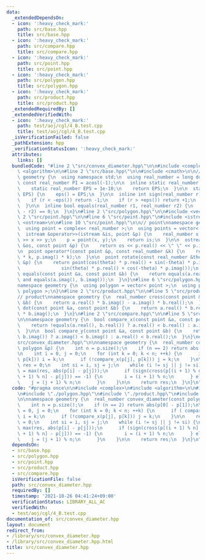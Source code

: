 ```yaml
---
data:
  _extendedDependsOn:
  - icon: ':heavy_check_mark:'
    path: src/base.hpp
    title: src/base.hpp
  - icon: ':heavy_check_mark:'
    path: src/compare.hpp
    title: src/compare.hpp
  - icon: ':heavy_check_mark:'
    path: src/point.hpp
    title: src/point.hpp
  - icon: ':heavy_check_mark:'
    path: src/polygon.hpp
    title: src/polygon.hpp
  - icon: ':heavy_check_mark:'
    path: src/product.hpp
    title: src/product.hpp
  _extendedRequiredBy: []
  _extendedVerifiedWith:
  - icon: ':heavy_check_mark:'
    path: test/aoj/cgl/4_B.test.cpp
    title: test/aoj/cgl/4_B.test.cpp
  _isVerificationFailed: false
  _pathExtension: hpp
  _verificationStatusIcon: ':heavy_check_mark:'
  attributes:
    links: []
  bundledCode: "#line 2 \"src/convex_diameter.hpp\"\n\n#include <complex>\n#include\
    \ <algorithm>\n\n#line 2 \"src/base.hpp\"\n\n#include <cmath>\n\n// base\nnamespace\
    \ geometry {\n  using namespace std;\n  using real_number = long double;\n\n \
    \ const real_number PI = acosl(-1);\n\n  inline static real_number &eps() {\n\
    \    static real_number EPS = 1e-10;\n    return EPS;\n  }\n\n  static void set_eps(real_number\
    \ EPS) {\n    eps() = EPS;\n  }\n\n  inline int sign(real_number r) {\n    set_eps(1e-10);\n\
    \    if (r < -eps()) return -1;\n    if (r > +eps()) return +1;\n    return 0;\n\
    \  }\n\n  inline bool equals(real_number r1, real_number r2) {\n    return sign(r1\
    \ - r2) == 0;\n  }\n}\n#line 2 \"src/polygon.hpp\"\n\n#include <vector>\n\n#line\
    \ 2 \"src/point.hpp\"\n\n#line 6 \"src/point.hpp\"\n#include <istream>\n#include\
    \ <ostream>\n\n#line 10 \"src/point.hpp\"\n\n// point\nnamespace geometry {\n\
    \  using point = complex< real_number >;\n  using points = vector< point >;\n\n\
    \  istream &operator>>(istream &is, point &p) {\n    real_number x, y;\n    is\
    \ >> x >> y;\n    p = point(x, y);\n    return is;\n  }\n\n  ostream &operator<<(ostream\
    \ &os, const point &p) {\n    return os << p.real() << \" \" << p.imag();\n  }\n\
    \n  point operator*(const point &p, const real_number &k) {\n    return point(p.real()\
    \ * k, p.imag() * k);\n  }\n\n  point rotate(const real_number &theta, const point\
    \ &p) {\n    return point(cos(theta) * p.real() + sin(-theta) * p.imag(),\n  \
    \               sin(theta) * p.real() + cos(-theta) * p.imag());\n  }\n\n  bool\
    \ equals(const point &a, const point &b) {\n    return equals(a.real(), b.real())\
    \ and equals(a.imag(), b.imag());\n  }\n}\n#line 6 \"src/polygon.hpp\"\n\n// polygon\n\
    namespace geometry {\n  using polygon = vector< point >;\n  using polygons = vector<\
    \ polygon >;\n}\n#line 2 \"src/product.hpp\"\n\n#line 5 \"src/product.hpp\"\n\n\
    // product\nnamespace geometry {\n  real_number cross(const point &a, const point\
    \ &b) {\n    return a.real() * b.imag() - a.imag() * b.real();\n  }\n\n  real_number\
    \ dot(const point &a, const point &b) {\n    return a.real() * b.real() + a.imag()\
    \ * b.imag();\n  }\n}\n#line 2 \"src/compare.hpp\"\n\n#line 5 \"src/compare.hpp\"\
    \n\nnamespace geometry {\n  bool compare_x(const point &a, const point &b) {\n\
    \    return !equals(a.real(), b.real()) ? a.real() < b.real() : a.imag() < b.imag();\n\
    \  }\n\n  bool compare_y(const point &a, const point &b) {\n    return !equals(a.imag(),\
    \ b.imag()) ? a.imag() < b.imag() : a.real() < b.real();\n  }\n}\n#line 10 \"\
    src/convex_diameter.hpp\"\n\nnamespace geometry {\n  real_number convex_diameter(const\
    \ polygon &p) {\n    int n = p.size();\n    if (n == 2) return abs(p[0] - p[1]);\n\
    \n    int i = 0, j = 0;\n    for (int k = 0; k < n; ++k) {\n      if ( compare_x(p[i],\
    \ p[k])) i = k;\n      if (!compare_x(p[j], p[k])) j = k;\n    }\n\n    real_number\
    \ res = 0;\n    int si = i, sj = j;\n    while (i != sj || j != si) {\n      res\
    \ = max(res, abs(p[i] - p[j]));\n      if (sign(cross(p[(i + 1) % n] - p[i], p[(j\
    \ + 1) % n] - p[j])) == -1) {\n        i = (i + 1) % n;\n      } else {\n    \
    \    j = (j + 1) % n;\n      }\n    }\n\n    return res;\n  }\n}\n"
  code: "#pragma once\n\n#include <complex>\n#include <algorithm>\n\n#include \"./base.hpp\"\
    \n#include \"./polygon.hpp\"\n#include \"./product.hpp\"\n#include \"./compare.hpp\"\
    \n\nnamespace geometry {\n  real_number convex_diameter(const polygon &p) {\n\
    \    int n = p.size();\n    if (n == 2) return abs(p[0] - p[1]);\n\n    int i\
    \ = 0, j = 0;\n    for (int k = 0; k < n; ++k) {\n      if ( compare_x(p[i], p[k]))\
    \ i = k;\n      if (!compare_x(p[j], p[k])) j = k;\n    }\n\n    real_number res\
    \ = 0;\n    int si = i, sj = j;\n    while (i != sj || j != si) {\n      res =\
    \ max(res, abs(p[i] - p[j]));\n      if (sign(cross(p[(i + 1) % n] - p[i], p[(j\
    \ + 1) % n] - p[j])) == -1) {\n        i = (i + 1) % n;\n      } else {\n    \
    \    j = (j + 1) % n;\n      }\n    }\n\n    return res;\n  }\n}\n"
  dependsOn:
  - src/base.hpp
  - src/polygon.hpp
  - src/point.hpp
  - src/product.hpp
  - src/compare.hpp
  isVerificationFile: false
  path: src/convex_diameter.hpp
  requiredBy: []
  timestamp: '2021-10-26 04:41:24+09:00'
  verificationStatus: LIBRARY_ALL_AC
  verifiedWith:
  - test/aoj/cgl/4_B.test.cpp
documentation_of: src/convex_diameter.hpp
layout: document
redirect_from:
- /library/src/convex_diameter.hpp
- /library/src/convex_diameter.hpp.html
title: src/convex_diameter.hpp
---
```

